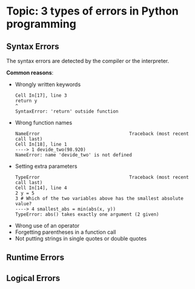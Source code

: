 # Topic: 3 types of errors in Python programming
## Syntax Errors
The syntax errors are detected by the compiler or the interpreter.

**Common reasons**: 
- Wrongly written keywords
  ```
  Cell In[17], line 3
  return y
  ^
  SyntaxError: 'return' outside function
  ```
- Wrong function names
  ```
  NameError                                 Traceback (most recent call last)
  Cell In[18], line 1
  ----> 1 devide_two(98.920)
  NameError: name 'devide_two' is not defined
  ```
- Setting extra parameters
  ```
  TypeError                                 Traceback (most recent call last)
  Cell In[14], line 4
  2 y = 5
  3 # Which of the two variables above has the smallest absolute value?
  ----> 4 smallest_abs = min(abs(x, y))
  TypeError: abs() takes exactly one argument (2 given)
  ```
- Wrong use of an operator
- Forgetting parentheses in a function call
- Not putting strings in single quotes or double quotes

## Runtime Errors

## Logical Errors

